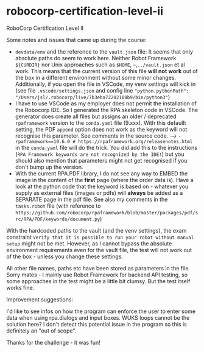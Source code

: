 # robocorp-certification-level-ii
RoboCorp Certification Level II

Some notes and issues that came up during the course:

- ``devdata/env`` and the reference to the ``vault.json`` file: It seems that only absolute paths do seem to work here. Neither Robot Framework ``${CURDIR}`` nor Unix approaches such as ``$HOME``, ``~``,``../vault.json`` et al work. This means that the current version of this file __will__ __not__ __work__ out of the box in a different environment without some minor changes. Additionally, if you open the file in VSCode, my venv settings will kick in (see file ``.vscode/settings.json`` and config line ``"python.pythonPath": "/Users/jsl/.robocorp/live/7b3eba72202108b9/bin/python3"``)
- I have to use VSCode as my employer does not permit the installation of the Robocorp IDE. So I generated the RPA skeleton code in VSCode. The generator does create all files but assigns an older / deprecated ``rpaframework`` version to the ``conda.yaml`` file (9.xxx). With this defaullt setting, the  PDF ``append`` option does not work as the keyword will not recognise this parameter. See comments in the source code. --> ``- rpaframework==10.6.0 # https://rpaframework.org/releasenotes.html`` in the ``conda.yaml`` file will do the trick. You did add this to the instructions (``RPA Framework keywords are not recognized by the IDE!``) but you should also mention that parameters might not get recognised if you don't bump up the version.
- With the current RPA.PDF library, I do not see any way to EMBED the image in the content of the __first__ page (where the order data is). Have a look at the python code that the keyword is based on - whatever you supply as external files (images or pdfs) will __always__ be added as a SEPARATE page in the pdf file. See also my comments in the ``tasks.robot`` file (with reference to ``https://github.com/robocorp/rpaframework/blob/master/packages/pdf/src/RPA/PDF/keywords/document.py``)

With the hardcoded paths to the vault (and the venv settings), the exam constraint ``Verify that it is possible to run your robot without manual setup`` might not be met. However, as I cannot bypass the absolute environment requirements even for the vault file, the test will not work out of the box - unless you change these settings.

All other file names, paths etc have been stored as parameters in the file. Sorry mates - I mainly use Robot Framework for backend API testing, so some approaches in the test might be a little bit clumsy. But the test itself works fine.

Improvement suggestions:

I'd like to see infos on how the program can enforce the user to enter some data when using rpa.dialogs and input boxes. WUKS loops cannot be the solution here? I don't detect this potential issue in the program so this is definitely an "out of scope".

Thanks for the challenge - it was fun!